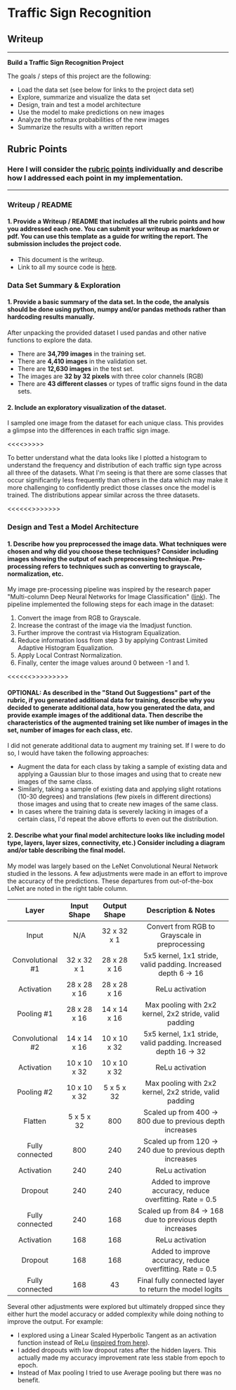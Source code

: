 # **Traffic Sign Recognition** 

## Writeup
---

**Build a Traffic Sign Recognition Project**

The goals / steps of this project are the following:
* Load the data set (see below for links to the project data set)
* Explore, summarize and visualize the data set
* Design, train and test a model architecture
* Use the model to make predictions on new images
* Analyze the softmax probabilities of the new images
* Summarize the results with a written report

## Rubric Points
### Here I will consider the [rubric points](https://review.udacity.com/#!/rubrics/481/view) individually and describe how I addressed each point in my implementation.  

---
### Writeup / README

#### 1. Provide a Writeup / README that includes all the rubric points and how you addressed each one. You can submit your writeup as markdown or pdf. You can use this template as a guide for writing the report. The submission includes the project code.

* This document is the writeup.
* Link to all my source code is [here](https://github.com/stephenvfg/traffic-sign-classifier/blob/master/Traffic_Sign_Classifier.ipynb).

### Data Set Summary & Exploration

#### 1. Provide a basic summary of the data set. In the code, the analysis should be done using python, numpy and/or pandas methods rather than hardcoding results manually.

After unpacking the provided dataset I used pandas and other native functions to explore the data.
* There are **34,799 images** in the training set.
* There are **4,410 images** in the validation set.
* There are **12,630 images** in the test set.
* The images are **32 by 32 pixels** with three color channels (RGB)
* There are **43 different classes** or types of traffic signs found in the data sets.

#### 2. Include an exploratory visualization of the dataset.

I sampled one image from the dataset for each unique class. This provides a glimpse into the differences in each traffic sign image.

<<<<<PLACE FULL DATA SET HERE>>>>>>
  
To better understand what the data looks like I plotted a histogram to understand the frequency and distribution of each traffic sign type across all three of the datasets. What I'm seeing is that there are some classes that occur significantly less frequently than others in the data which may make it more challenging to confidently predict those classes once the model is trained. The distributions appear similar across the three datasets.

<<<<<<<PLACE DATA HISTORGRAM HERE>>>>>>>>
  
### Design and Test a Model Architecture

#### 1. Describe how you preprocessed the image data. What techniques were chosen and why did you choose these techniques? Consider including images showing the output of each preprocessing technique. Pre-processing refers to techniques such as converting to grayscale, normalization, etc. 

My image pre-processing pipeline was inspired by the research paper "Multi-column Deep Neural Networks for Image Classification" ([link](https://paperswithcode.com/paper/multi-column-deep-neural-networks-for-image)). The pipeline implemented the following steps for each image in the dataset:
1. Convert the image from RGB to Grayscale.
2. Increase the contrast of the image via the Imadjust function.
3. Further improve the contrast via Histogram Equalization.
4. Reduce information loss from step 3 by applying Contrast Limited Adaptive Histogram Equalization.
5. Apply Local Contrast Normalization.
6. Finally, center the image values around 0 between -1 and 1.

<<<<<<<PLACE PIPELINE HERE>>>>>>>>>>

#### OPTIONAL: As described in the "Stand Out Suggestions" part of the rubric, if you generated additional data for training, describe why you decided to generate additional data, how you generated the data, and provide example images of the additional data. Then describe the characteristics of the augmented training set like number of images in the set, number of images for each class, etc.

I did not generate additional data to augment my training set. If I were to do so, I would have taken the following approaches:
* Augment the data for each class by taking a sample of existing data and applying a Gaussian blur to those images and using that to create new images of the same class.
* Similarly, taking a sample of existing data and applying slight rotations (10-30 degrees) and translations (few pixels in different directions) those images and using that to create new images of the same class.
* In cases where the training data is severely lacking in images of a certain class, I'd repeat the above efforts to even out the distribution.

#### 2. Describe what your final model architecture looks like including model type, layers, layer sizes, connectivity, etc.) Consider including a diagram and/or table describing the final model.

My model was largely based on the LeNet Convolutional Neural Network studied in the lessons. A few adjustments were made in an effort to improve the accuracy of the predictions. These departures from out-of-the-box LeNet are noted in the right table column.

| Layer         		    | Input Shape	      | Output Shape	    | Description & Notes                                              |
|:---------------------:|:-----------------:|:-----------------:|:----------------------------------------------------------------:| 
| Input         		    | N/A           		| 32 x 32 x 1			  | Convert from RGB to Grayscale in preprocessing                   |
| Convolutional #1   	  | 32 x 32 x 1	    	| 28 x 28 x 16		  | 5x5 kernel, 1x1 stride, valid padding. Increased depth 6 -> 16   |
| Activation            | 28 x 28 x 16      | 28 x 28 x 16      | ReLu activation                                                  |
| Pooling #1            | 28 x 28 x 16      | 14 x 14 x 16      | Max pooling with 2x2 kernel, 2x2 stride, valid padding           |
| Convolutional #2   	  | 14 x 14 x 16	   	| 10 x 10 x 32		  | 5x5 kernel, 1x1 stride, valid padding. Increased depth 16 -> 32  |
| Activation            | 10 x 10 x 32      | 10 x 10 x 32      | ReLu activation                                                  |
| Pooling #2            | 10 x 10 x 32      | 5 x 5 x 32        | Max pooling with 2x2 kernel, 2x2 stride, valid padding           |
| Flatten               | 5 x 5 x 32        | 800               | Scaled up from 400 -> 800 due to previous depth increases        |
| Fully connected       | 800               | 240               | Scaled up from 120 -> 240 due to previous depth increases        |
| Activation            | 240               | 240               | ReLu activation                                                  |
| Dropout               | 240               | 240               | Added to improve accuracy, reduce overfitting. Rate = 0.5        |
| Fully connected       | 240               | 168               | Scaled up from 84 -> 168 due to previous depth increases         |
| Activation            | 168               | 168               | ReLu activation                                                  |
| Dropout               | 168               | 168               | Added to improve accuracy, reduce overfitting. Rate = 0.5        |
| Fully connected       | 168               | 43                | Final fully connected layer to return the model logits           |

Several other adjustments were explored but ultimately dropped since they either hurt the model accuracy or added complexity while doing nothing to improve the output. For example:
* I explored using a Linear Scaled Hyperbolic Tangent as an activation function instead of ReLu ([inspired from here](https://forums.fast.ai/t/lisht-linear-scaled-hyperbolic-tangent-better-than-relu-testing-it-out/44002)).
* I added dropouts with low dropout rates after the hidden layers. This actually made my accuracy improvement rate less stable from epoch to epoch.
* Instead of Max pooling I tried to use Average pooling but there was no benefit.
